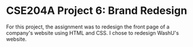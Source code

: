# CSE204A Project 6: Brand Redesign
For this project, the assignment was to redesign the front page of a company's website using HTML and CSS.
I chose to redesign WashU's website.
